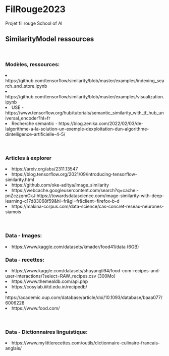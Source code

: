 # FilRouge2023
Projet fil rouge School of AI

<h2> SimilarityModel ressources </h2>
</br>

<h3>Modèles, ressources:</h3>
<li>https://github.com/tensorflow/similarity/blob/master/examples/indexing_search_and_store.ipynb</li>
<li>https://github.com/tensorflow/similarity/blob/master/examples/visualization.ipynb</li>
<li>USE - https://www.tensorflow.org/hub/tutorials/semantic_similarity_with_tf_hub_universal_encoder?hl=fr</li>
<li>Recherche sémantic - https://blog.zenika.com/2022/02/03/de-lalgorithme-a-la-solution-un-exemple-dexploitation-dun-algorithme-dintelligence-artificielle-4-5/</li>
</br>
</br>

<h3>Articles à explorer</h3>
<li>https://arxiv.org/abs/2311.13547</li>
<li>https://blog.tensorflow.org/2021/09/introducing-tensorflow-similarity.html</li>
<li>https://github.com/oke-aditya/image_similarity</li>
<li>https://webcache.googleusercontent.com/search?q=cache:-pnZczzqmCkJ:https://towardsdatascience.com/image-similarity-with-deep-learning-c17d83068f59&hl=fr&gl=fr&client=firefox-b-d</li>
<li>https://makina-corpus.com/data-science/cas-concret-reseau-neurones-siamois</li>
</br>
</br>

<h3>Data - Images:</h3>
<li>https://www.kaggle.com/datasets/kmader/food41/data (6GB)</li>

<h3>Data - recettes:</h3>
<li>https://www.kaggle.com/datasets/shuyangli94/food-com-recipes-and-user-interactions/?select=RAW_recipes.csv (300Mo)</li>
<li>https://www.themealdb.com/api.php</li>
<li>https://cosylab.iiitd.edu.in/recipedb/</li>
<li>https://academic.oup.com/database/article/doi/10.1093/database/baaa077/6006228</li>
<li>https://www.food.com/</li>
</br>
</br>

<h3>Data - Dictionnaires linguistique:</h3>
<li>https://www.mylittlerecettes.com/outils/dictionnaire-culinaire-francais-anglais/</li>
</br>
</br>

